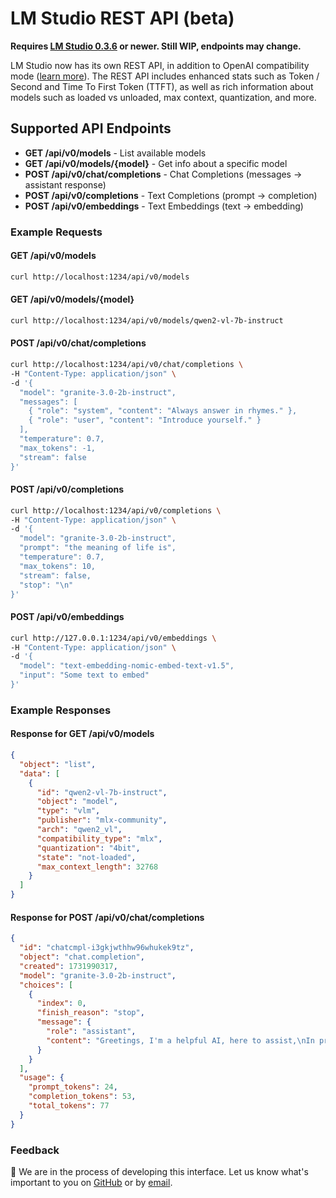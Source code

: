 # LM Studio REST API (beta)

**Requires [LM Studio 0.3.6](https://lmstudio.ai/download) or newer. Still WIP, endpoints may change.**

LM Studio now has its own REST API, in addition to OpenAI compatibility mode ([learn more](https://lmstudio.ai/docs/api/openai-api)). The REST API includes enhanced stats such as Token / Second and Time To First Token (TTFT), as well as rich information about models such as loaded vs unloaded, max context, quantization, and more.

## Supported API Endpoints

- **GET /api/v0/models** - List available models
- **GET /api/v0/models/{model}** - Get info about a specific model
- **POST /api/v0/chat/completions** - Chat Completions (messages -> assistant response)
- **POST /api/v0/completions** - Text Completions (prompt -> completion)
- **POST /api/v0/embeddings** - Text Embeddings (text -> embedding)

### Example Requests

#### GET /api/v0/models
```bash
curl http://localhost:1234/api/v0/models
```

#### GET /api/v0/models/{model}
```bash
curl http://localhost:1234/api/v0/models/qwen2-vl-7b-instruct
```

#### POST /api/v0/chat/completions
```bash
curl http://localhost:1234/api/v0/chat/completions \
-H "Content-Type: application/json" \
-d '{
  "model": "granite-3.0-2b-instruct",
  "messages": [
    { "role": "system", "content": "Always answer in rhymes." },
    { "role": "user", "content": "Introduce yourself." }
  ],
  "temperature": 0.7,
  "max_tokens": -1,
  "stream": false
}'
```

#### POST /api/v0/completions
```bash
curl http://localhost:1234/api/v0/completions \
-H "Content-Type: application/json" \
-d '{
  "model": "granite-3.0-2b-instruct",
  "prompt": "the meaning of life is",
  "temperature": 0.7,
  "max_tokens": 10,
  "stream": false,
  "stop": "\n"
}'
```

#### POST /api/v0/embeddings
```bash
curl http://127.0.0.1:1234/api/v0/embeddings \
-H "Content-Type: application/json" \
-d '{
  "model": "text-embedding-nomic-embed-text-v1.5",
  "input": "Some text to embed"
}'
```

### Example Responses

#### Response for GET /api/v0/models
```json
{
  "object": "list",
  "data": [
    {
      "id": "qwen2-vl-7b-instruct",
      "object": "model",
      "type": "vlm",
      "publisher": "mlx-community",
      "arch": "qwen2_vl",
      "compatibility_type": "mlx",
      "quantization": "4bit",
      "state": "not-loaded",
      "max_context_length": 32768
    }
  ]
}
```

#### Response for POST /api/v0/chat/completions
```json
{
  "id": "chatcmpl-i3gkjwthhw96whukek9tz",
  "object": "chat.completion",
  "created": 1731990317,
  "model": "granite-3.0-2b-instruct",
  "choices": [
    {
      "index": 0,
      "finish_reason": "stop",
      "message": {
        "role": "assistant",
        "content": "Greetings, I'm a helpful AI, here to assist,\nIn providing answers, with no distress.\nI'll keep it short and sweet, in rhyme you'll find,\nA friendly companion, all day long you'll bind."
      }
    }
  ],
  "usage": {
    "prompt_tokens": 24,
    "completion_tokens": 53,
    "total_tokens": 77
  }
}
```

### Feedback
🚧 We are in the process of developing this interface. Let us know what's important to you on [GitHub](https://github.com/lmstudio-ai/lmstudio.js/issues) or by [email](mailto:example@example.com).